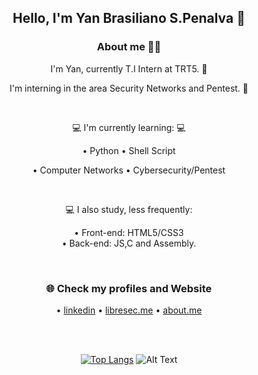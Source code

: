 <div align="center">
  <h2>Hello, I'm Yan Brasiliano S.Penalva 🦉</h2>
   
  <h3>About me 👨‍💻</h3>

   I'm Yan, currently T.I Intern at TRT5. :briefcase: <br>

   I'm interning in the area Security Networks and Pentest. 🔰<br> 
  
  <br>
  
  💻 I'm currently learning: :computer:<br>

  • Python    • Shell Script 
  
  • Computer Networks • Cybersecurity/Pentest
  
  <br>
  
  💻 I also study, less frequently: 
    
  • Front-end: HTML5/CSS3<br>
  • Back-end: JS,C and Assembly.
  
   <br>
  
 
  <h3>🌐 Check my profiles and Website</h3>

  • [linkedin](https://www.linkedin.com/in/yan-brasiliano/) 
  • [libresec.me](https://www.libresec.me/)
  • [about.me](https://about.me/brasiliano/)
  
  <br>
  <br>

[![Top Langs](https://github-readme-stats.vercel.app/api/top-langs/?username=yanbrasiliano&layout=compact&theme=dracula)](https://github.com/anuraghazra/github-readme-stats)
![Alt Text](https://user-images.githubusercontent.com/5713670/87202985-820dcb80-c2b6-11ea-9f56-7ec461c497c3.gif)

<!--==[![Anurag's github stats](https://github-readme-stats.vercel.app/api?username=yanbrasiliano&show_icons=true&theme=dracula)](https://github.com/anuraghazra/github-readme-stats)-->




